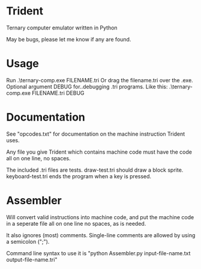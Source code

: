 # Trident
Ternary computer emulator written in Python

May be bugs, please let me know if any are found.

# Usage

Run .\ternary-comp.exe FILENAME.tri
Or drag the filename.tri over the .exe. Optional argument DEBUG for..debugging .tri programs.
Like this: .\ternary-comp.exe FILENAME.tri DEBUG

# Documentation
See "opcodes.txt" for documentation on the machine instruction Trident uses.

Any file you give Trident which contains machine code must have the code all on one line, no spaces.

The included .tri files are tests. draw-test.tri should draw a block sprite. 
keyboard-test.tri ends the program when a key is pressed.

# Assembler

Will convert valid instructions into machine code, and put the machine code in a seperate file all on one line no spaces, as is needed.

It also ignores (most) comments. Single-line comments are allowed by using a semicolon (";").

Command line syntax to use it is "python Assembler.py input-file-name.txt output-file-name.tri"
